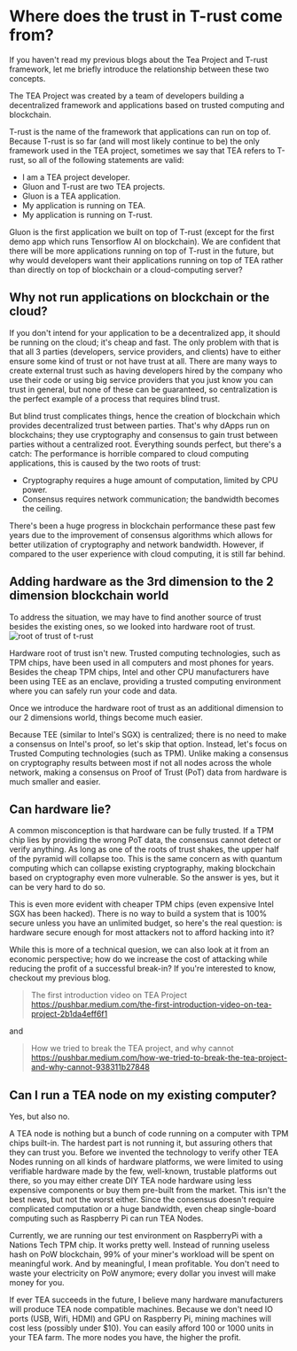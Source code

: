 # Where does the trust in T-rust come from?

If you haven't read my previous blogs about the Tea Project and T-rust framework, let me briefly introduce the relationship between these two concepts.

The TEA Project was created by a team of developers building a decentralized framework and applications based on trusted computing and blockchain. 

T-rust is the name of the framework that applications can run on top of. Because T-rust is so far (and will most likely continue to be) the only framework used in the TEA project, sometimes we say that TEA refers to T-rust, so all of the following statements are valid:

- I am a TEA project developer.
- Gluon and T-rust are two TEA projects.
- Gluon is a TEA application.
- My application is running on TEA. 
- My application is running on T-rust.

Gluon is the first application we built on top of T-rust (except for the first demo app which runs Tensorflow AI on blockchain). We are confident that there will be more applications running on top of T-rust in the future, but why would developers want their applications running on top of TEA rather than directly on top of blockchain or a cloud-computing server?

## Why not run applications on blockchain or the cloud?

If you don't intend for your application to be a decentralized app, it should be running on the cloud; it's cheap and fast. The only problem with that is that all 3 parties (developers, service providers, and clients) have to either ensure some kind of trust or not have trust at all. There are many ways to create external trust such as having developers hired by the company who use their code or using big service providers that you just know you can trust in general, but none of these can be guaranteed, so centralization is the perfect example of a process that requires blind trust.

But blind trust complicates things, hence the creation of blockchain which provides decentralized trust between parties. That's why dApps run on blockchains; they use cryptography and consensus to gain trust between parties without a centralized root. Everything sounds perfect, but there's a catch: The performance is horrible compared to cloud computing applications, this is caused by the two roots of trust: 

- Cryptography requires a huge amount of computation, limited by CPU power.
- Consensus requires network communication; the bandwidth becomes the ceiling.

There's been a huge progress in blockchain performance these past few years due to the improvement of consensus algorithms which allows for better utilization of cryptography and network bandwidth. However, if compared to the user experience with cloud computing, it is still far behind.

## Adding hardware as the 3rd dimension to the 2 dimension blockchain world

To address the situation, we may have to find another source of trust besides the existing ones, so we looked into hardware root of trust. 
![root of trust of t-rust](https://cdn-images-1.medium.com/max/1120/1*5cLoCE4mLRw7hhDjcuaAxA.png)

Hardware root of trust isn't new. Trusted computing technologies, such as TPM chips, have been used in all computers and most phones for years. Besides the cheap TPM chips, Intel and other CPU manufacturers have been using TEE as an enclave, providing a trusted computing environment where you can safely run your code and data. 

Once we introduce the hardware root of trust as an additional dimension to our 2 dimensions world, things become much easier.

Because TEE (similar to Intel's SGX) is centralized; there is no need to make a consensus on Intel's proof, so let's skip that option. Instead, let's focus on Trusted Computing technologies (such as TPM). Unlike making a consensus on cryptography results between most if not all nodes across the whole network, making a consensus on Proof of Trust (PoT) data from hardware is much smaller and easier. 

## Can hardware lie?

A common misconception is that hardware can be fully trusted. If a TPM chip lies by providing the wrong PoT data, the consensus cannot detect or verify anything. As long as one of the roots of trust shakes, the upper half of the pyramid will collapse too. This is the same concern as with quantum computing which can collapse existing cryptography, making blockchain based on cryptography even more vulnerable. So the answer is yes, but it can be very hard to do so.

This is even more evident with cheaper TPM chips (even expensive Intel SGX has been hacked). There is no way to build a system that is 100% secure unless you have an unlimited budget, so here's the real question: is hardware secure enough for most attackers not to afford hacking into it?

While this is more of a technical quesion, we can also look at it from an economic perspective; how do we increase the cost of attacking while reducing the profit of a successful break-in? If you're interested to know, checkout my previous blog.

> The first introduction video on TEA Project
https://pushbar.medium.com/the-first-introduction-video-on-tea-project-2b1da4eff6f1

and

> How we tried to break the TEA project, and why cannot https://pushbar.medium.com/how-we-tried-to-break-the-tea-project-and-why-cannot-938311b27848

## Can I run a TEA node on my existing computer?

Yes, but also no.

A TEA node is nothing but a bunch of code running on a computer with TPM chips built-in. The hardest part is not running it, but assuring others that they can trust you. Before we invented the technology to verify other TEA Nodes running on all kinds of hardware platforms, we were limited to using verifiable hardware made by the few, well-known, trustable platforms out there, so you may either create DIY TEA node hardware using less expensive components or buy them pre-built from the market. This isn't the best news, but not the worst either. Since the consensus doesn't require complicated computation or a huge bandwidth, even cheap single-board computing such as Raspberry Pi can run TEA Nodes. 

Currently, we are running our test environment on RaspberryPi with a Nations Tech TPM chip. It works pretty well. Instead of running useless hash on PoW blockchain, 99% of your miner's workload will be spent on meaningful work. And by meaningful, I mean profitable. You don't need to waste your electricity on PoW anymore; every dollar you invest will make money for you.

If ever TEA succeeds in the future, I believe many hardware manufacturers will produce TEA node compatible machines. Because we don't need IO ports (USB, Wifi, HDMI) and GPU on Raspberry Pi, mining machines will cost less (possibly under $10). You can easily afford 100 or 1000 units in your TEA farm. The more nodes you have, the higher the profit.


